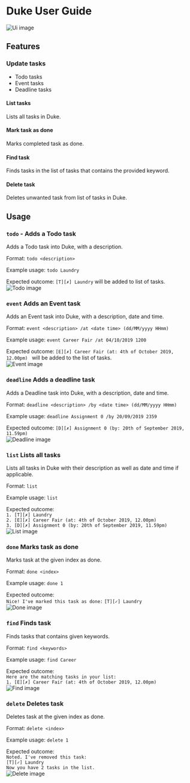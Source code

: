 # Duke User Guide
![Ui image](Ui.png)
## Features 

### Update tasks 
* Todo tasks
* Event tasks
* Deadline tasks

#### List tasks
Lists all tasks in Duke.

#### Mark task as done
Marks completed task as done.

#### Find task
Finds tasks in the list of tasks that contains the provided keyword.

#### Delete task
Deletes unwanted task from list of tasks in Duke.

#### 
## Usage

### `todo` - Adds a Todo task

Adds a Todo task into Duke, with a description.

Format: `todo <description>`

Example usage: `todo Laundry`

Expected outcome: `[T][✗] Laundry` will be added to list of tasks.
<br/>
![Todo image](todo.png)

### `event` Adds an Event task

Adds an Event task into Duke, with a description, date and time.

Format: `event <description> /at <date time> (dd/MM/yyyy HHmm)`

Example usage: `event Career Fair /at 04/10/2019 1200`

Expected outcome: 
`[E][✗] Career Fair (at: 4th of October 2019, 12.00pm) ` will be added to the list of tasks.
<br/>
![Event image](event.png)

### `deadline` Adds a deadline task
Adds a Deadline task into Duke, with a description, date and time.

Format: `deadline <description> /by <date time> (dd/MM/yyyy HHmm)`

Example usage: `deadline Assignment 0 /by 20/09/2019 2359`

Expected outcome: `[D][✗] Assignment 0 (by: 20th of September 2019, 11.59pm)`
<br/>
![Deadline image](image.png)

### `list` Lists all tasks
Lists all tasks in Duke with their description as well as date and time if applicable.

Format: `list`

Example usage: `list`

Expected outcome:<br/>
`1. [T][✗] Laundry` <br/>
`2. [E][✗] Career Fair (at: 4th of October 2019, 12.00pm)` <br/>
`3. [D][✗] Assignment 0 (by: 20th of September 2019, 11.59pm)`
<br/>
![List image](list.png)

### `done` Marks task as done
Marks task at the given index as done.

Format: `done <index>`

Example usage: `done 1`

Expected outcome: <br/>
`Nice! I've marked this task as done:`
`[T][✓] Laundry`
<br/>
![Done image](done.png)

### `find` Finds task
Finds tasks that contains given keywords.

Format: `find <keywords>`

Example usage: `find Career`

Expected outcome:<br/>
`Here are the matching tasks in your list:` <br/>
`1. [E][✗] Career Fair (at: 4th of October 2019, 12.00pm)`
<br/>
![Find image](find.png)

### `delete` Deletes task
Deletes task at the given index as done.

Format: `delete <index>`

Example usage: `delete 1` <br/>

Expected outcome:<br/>
`Noted. I've removed this task:`<br/>
`[T][✓] Laundry`<br/>
`Now you have 2 tasks in the list.`
<br/>
![Delete image](delete.png)
